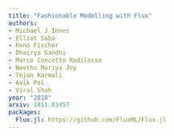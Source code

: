 ```yaml
---
title: "Fashionable Modelling with Flux"
authors:
- Michael J Innes
- Elliot Saba
- Keno Fischer
- Dhairya Gandhi
- Marco Concetto Rudilosso
- Neethu Mariya Joy
- Tejan Karmali
- Avik Pal
- Viral Shah
year: "2018"
arxiv: 1811.01457
packages:
  Flux.jl: https://github.com/FluxML/Flux.jl
---
```

